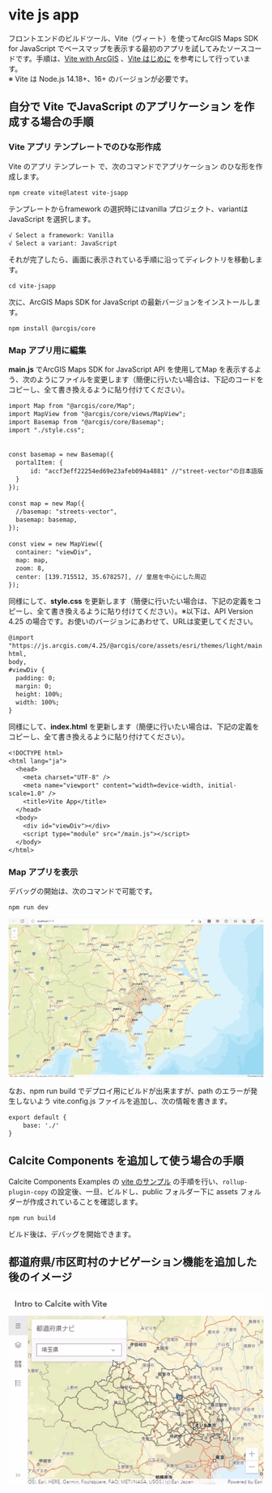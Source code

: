  
# vite js app

フロントエンドのビルドツール、Vite（ヴィート）を使ってArcGIS Maps SDK for JavaScript でベースマップを表示する最初のアプリを試してみたソースコードです。手順は、[Vite with ArcGIS](https://odoe.net/blog/vite-jsapi) 、[Vite はじめに](https://ja.vitejs.dev/guide/) を参考にして行っています。  
※ Vite は Node.js 14.18+、16+ のバージョンが必要です。  

## 自分で Vite でJavaScript のアプリケーション を作成する場合の手順

### Vite アプリ テンプレートでのひな形作成
Vite のアプリ テンプレート で、次のコマンドでアプリケーション
のひな形を作成します。
```
npm create vite@latest vite-jsapp
```

テンプレートからframework の選択時にはvanilla プロジェクト、variantはJavaScript を選択します。
```
√ Select a framework: Vanilla
√ Select a variant: JavaScript
```

それが完了したら、画面に表示されている手順に沿ってディレクトリを移動します。
```
cd vite-jsapp
```

次に、ArcGIS Maps SDK for JavaScript の最新バージョンをインストールします。
```
npm install @arcgis/core
```

### Map アプリ用に編集

**main.js** でArcGIS Maps SDK for JavaScript API を使用してMap を表示するよう、次のようにファイルを変更します（簡便に行いたい場合は、下記のコードをコピーし、全て書き換えるように貼り付けてください）。
```
import Map from "@arcgis/core/Map";
import MapView from "@arcgis/core/views/MapView";
import Basemap from "@arcgis/core/Basemap";
import "./style.css";


const basemap = new Basemap({
  portalItem: {
      id: "accf3eff22254ed69e23afeb094a4881" //"street-vector"の日本語版
  }
});

const map = new Map({
  //basemap: "streets-vector",
  basemap: basemap,
});

const view = new MapView({
  container: "viewDiv",
  map: map,
  zoom: 8,
  center: [139.715512, 35.678257], // 皇居を中心にした周辺
});
```

同様にして、**style.css** を更新します（簡便に行いたい場合は、下記の定義をコピーし、全て書き換えるように貼り付けてください）。※以下は、API Version 4.25 の場合です。お使いのバージョンにあわせて、URLは変更してください。
```
@import "https://js.arcgis.com/4.25/@arcgis/core/assets/esri/themes/light/main.css";
html,
body,
#viewDiv {
  padding: 0;
  margin: 0;
  height: 100%;
  width: 100%;
}
```

同様にして、**index.html** を更新します（簡便に行いたい場合は、下記の定義をコピーし、全て書き換えるように貼り付けてください）。
```
<!DOCTYPE html>
<html lang="ja">
  <head>
    <meta charset="UTF-8" />
    <meta name="viewport" content="width=device-width, initial-scale=1.0" />
    <title>Vite App</title>
  </head>
  <body>
    <div id="viewDiv"></div>
    <script type="module" src="/main.js"></script>
  </body>
</html>

```

### Map アプリを表示
デバッグの開始は、次のコマンドで可能です。
```
npm run dev
```

![intro-calcite-vite-jsapp](https://github.com/kataya/vite-jsapp/blob/main/images/intro-calcite-vite-jsapp.png)

なお、npm run build でデプロイ用にビルドが出来ますが、path のエラーが発生しないよう vite.config.js ファイルを追加し、次の情報を書きます。
```
export default {
    base: './'
}
```

## Calcite Components を追加して使う場合の手順

Calcite Components Examples の [vite のサンプル](https://github.com/Esri/calcite-components-examples/tree/master/vite) の手順を行い、`rollup-plugin-copy` の設定後、一旦、ビルドし、public フォルダー下に assets フォルダーが作成されていることを確認します。  

```
npm run build
```

ビルド後は、デバッグを開始できます。  
  
## 都道府県/市区町村のナビゲーション機能を追加した後のイメージ
  
![intro-calcite-vite-jsapp](https://github.com/kataya/vite-jsapp/blob/main/images/intro-calcite-vite-jsapp.gif?raw=true)

